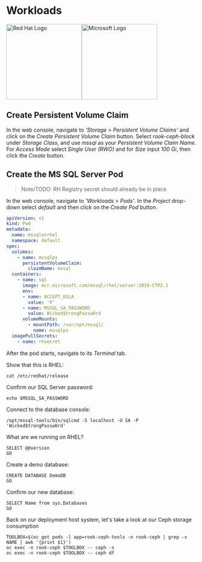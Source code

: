 # Workloads

<img src="https://upload.wikimedia.org/wikipedia/sco/thumb/6/6c/RedHat.svg/1280px-RedHat.svg.png" alt="Red Hat Logo" height="200px"><img src="http://img-prod-cms-rt-microsoft-com.akamaized.net/cms/api/am/imageFileData/RE2qVsJ?ver=3f74" alt="Microsoft Logo" height="200px">

## Create Persistent Volume Claim

In the web console, navigate to _'Storage > Persistent Volume Claims'_ and click on the _Create Persistent Volume Claim_ button. Select _rook-ceph-block_ under _Storage Class_, and use _mssql_ as your _Persistent Volume Claim Name_. For _Access Mode_ select _Single User (RWO)_ and for _Size_ input _100 Gi_, then click the _Create_ button.

## Create the MS SQL Server Pod

> Note/TODO: RH Registry secret should already be in place

In the web console, navigate to _'Workloads > Pods'_. In the _Project_ drop-down select _default_ and then click on the _Create Pod_ button.

```yaml
apiVersion: v1
kind: Pod
metadata:
  name: mssqlonrhel
  namespace: default
spec:
  volumes:
    - name: mssqlps
      persistentVolumeClaim:
        claimName: mssql
  containers:
    - name: sql
      image: mcr.microsoft.com/mssql/rhel/server:2019-CTP2.1
      env:
      - name: ACCEPT_EULA
        value: 'Y'
      - name: MSSQL_SA_PASSWORD
        value: Wicked$trongPassw0rd
      volumeMounts:
        - mountPath: /var/opt/mssql/
          name: mssqlps
  imagePullSecrets:
    - name: rhsecret
```

After the pod starts, navigate to its _Terminal_ tab.

Show that this is RHEL:
```
cat /etc/redhat/release
```

Confirm our SQL Server password:
```
echo $MSSQL_SA_PASSWORD
```

Connect to the database console:
```
/opt/mssql-tools/bin/sqlcmd -S localhost -U SA -P 'Wicked$trongPassw0rd'
```

What are we running on RHEL?
```
SELECT @@version
GO
```

Create a demo database:
```
CREATE DATABASE DemoDB
GO
```

Confirm our new database:
```
SELECT Name from sys.Databases
GO
```

Back on our deployment host system, let's take a look at our Ceph storage consumption
```
TOOLBOX=$(oc get pods -l app=rook-ceph-tools -n rook-ceph | grep -v NAME | awk '{print $1}')
oc exec -n rook-ceph $TOOLBOX -- ceph -s
oc exec -n rook-ceph $TOOLBOX -- ceph df
```
